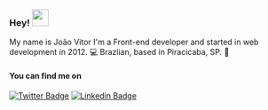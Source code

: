 ###  Hey! <img src="https://media.giphy.com/media/hvRJCLFzcasrR4ia7z/giphy.gif" width="30px">

My name is João Vitor 
I'm a Front-end developer and started in web development in 2012. :computer:
Brazlian, based in Piracicaba, SP.  :house_with_garden:

#### You can find me on
[![Twitter Badge](https://img.shields.io/badge/-Twitter-1ca0f1?style=flat-square&labelColor=1ca0f1&logo=twitter&logoColor=white&link=https://twitter.com/joaovdmoraes)](https://twitter.com/joaovdmoraes) [![Linkedin Badge](https://img.shields.io/badge/-LinkedIn-blue?style=flat-square&logo=Linkedin&logoColor=white&link=https://www.linkedin.com/in/joao-vitor-moraes/)](https://www.linkedin.com/in/joao-vitor-moraes/)
